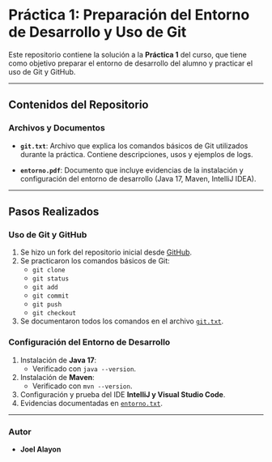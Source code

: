 # Práctica 1: Preparación del Entorno de Desarrollo y Uso de Git

Este repositorio contiene la solución a la **Práctica 1** del curso, que tiene como objetivo preparar el entorno de desarrollo del alumno y practicar el uso de Git y GitHub.

---

## Contenidos del Repositorio

### Archivos y Documentos

- **`git.txt`**: Archivo que explica los comandos básicos de Git utilizados durante la práctica. Contiene descripciones, usos y ejemplos de logs.

- **`entorno.pdf`**: Documento que incluye evidencias de la instalación y configuración del entorno de desarrollo (Java 17, Maven, IntelliJ IDEA).

---

## Pasos Realizados

### Uso de Git y GitHub
1. Se hizo un fork del repositorio inicial desde [GitHub](https://github.com/gitt-3-pat/p1).
2. Se practicaron los comandos básicos de Git:
   - `git clone`
   - `git status`
   - `git add`
   - `git commit`
   - `git push`
   - `git checkout`
3. Se documentaron todos los comandos en el archivo [`git.txt`](./git.txt).

### Configuración del Entorno de Desarrollo
1. Instalación de **Java 17**:
   - Verificado con `java --version`.
2. Instalación de **Maven**:
   - Verificado con `mvn --version`.
3. Configuración y prueba del IDE **IntelliJ y Visual Studio Code**.
4. Evidencias documentadas en [`entorno.txt`](./entorno.txt).

---

### Autor
- **Joel Alayon**  
